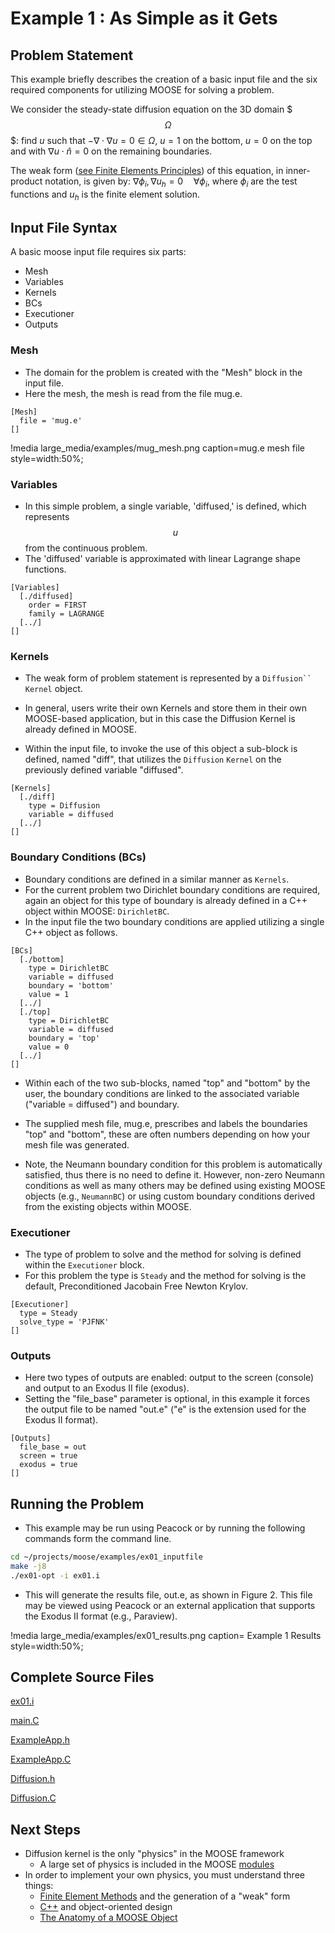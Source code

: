 # Example 1 : As Simple as it Gets

[](---)

## Problem Statement

 This example briefly describes the creation of a basic input file and the six required components for utilizing MOOSE for solving a problem.

 We consider the steady-state diffusion equation on the 3D domain $$$\Omega$$$: find $u$ such that $-\nabla \cdot \nabla u = 0 \in \Omega$, 
$u = 1$ on the bottom, $u = 0$ on the top and with $\nabla u \cdot \hat{n} = 0$ on the remaining boundaries.

 The weak form ([see Finite Elements Principles](http://mooseframework.org/moose/finite_element_concepts/fem_principles.html#853e90fc-2896-4cf3-8032-ec2f3406e1a4)) of this equation, in inner-product notation, is given by: $\nabla \phi_i, \nabla u_h = 0 \quad \forall  \phi_i$,
where $\phi_i$ are the test functions and $u_h$ is the finite element solution.

[](---)

## Input File Syntax

A basic moose input file requires six parts:
-  Mesh
-  Variables
-  Kernels
-  BCs
-  Executioner
-  Outputs


[](---)

### Mesh

- The domain for the problem is created with the "Mesh" block in the input file. 
- Here the mesh, the mesh is read from the file mug.e.


```text
[Mesh]
  file = 'mug.e'
[]
```

!media large_media/examples/mug_mesh.png
       caption=mug.e mesh file
       style=width:50%;


[](---)

### Variables

- In this simple problem, a single variable, 'diffused,' is defined, which represents $$u$$ from the continuous problem. 
- The 'diffused' variable is approximated with linear Lagrange shape functions.

```text
[Variables]
  [./diffused]
    order = FIRST
    family = LAGRANGE
  [../]
[]
```


[](---)

### Kernels

- The weak form of problem statement is represented by a `Diffusion`` Kernel` object.  
- In general, users write their own Kernels and store them in their own MOOSE-based application, but in this case the Diffusion Kernel is already defined in MOOSE.

- Within the input file, to invoke the use of this object a sub-block is defined, named "diff", that utilizes the `Diffusion` `Kernel` on the previously defined variable "diffused".

```text
[Kernels]
  [./diff]
    type = Diffusion
    variable = diffused
  [../]
[]
```

[](---)

### Boundary Conditions (BCs)

- Boundary conditions are defined in a similar manner as `Kernels`. 
- For the current problem two Dirichlet boundary conditions are required, again an object for this type of boundary is already defined in a C++ object within MOOSE: `DirichletBC`. 
- In the input file the two boundary conditions are applied utilizing a single C++ object as follows.

```text
[BCs]
  [./bottom]
    type = DirichletBC
    variable = diffused
    boundary = 'bottom'
    value = 1
  [../]
  [./top]
    type = DirichletBC
    variable = diffused
    boundary = 'top'
    value = 0
  [../]
[]
```

- Within each of the two sub-blocks, named "top" and "bottom" by the user, the boundary conditions are linked to the associated variable ("variable = diffused") and boundary. 
- The supplied mesh file, mug.e, prescribes and labels the boundaries "top" and "bottom", these are often numbers depending on how your mesh file was generated.

- Note, the Neumann boundary condition for this problem is automatically satisfied, thus there is no need to define it. However, non-zero Neumann conditions as well as many others may be defined using existing MOOSE objects (e.g., `NeumannBC`) or using custom boundary conditions derived from the existing objects within MOOSE.

[](---)

### Executioner

- The type of problem to solve and the method for solving is defined within the `Executioner` block. 
- For this problem the type is `Steady` and the method for solving is the default, Preconditioned Jacobain Free Newton Krylov.

```text
[Executioner]
  type = Steady
  solve_type = 'PJFNK'
[]
```

[](---)

### Outputs

- Here two types of outputs are enabled: output to the screen (console) and output to an Exodus II file (exodus). 
- Setting the "file_base" parameter is optional, in this example it forces the output file to be named "out.e" ("e" is the extension used for the Exodus II format).

```text
[Outputs]
  file_base = out
  screen = true
  exodus = true
[]
```

[](---)

## Running the Problem

- This example may be run using Peacock or by running the following commands form the command line.


```bash
cd ~/projects/moose/examples/ex01_inputfile
make -j8
./ex01-opt -i ex01.i
```

- This will generate the results file, out.e, as shown in Figure 2. This file may be viewed using Peacock or an external application that supports the Exodus II format (e.g., Paraview).

!media large_media/examples/ex01_results.png
       caption= Example 1 Results
       style=width:50%;


[](---)

## Complete Source Files

[ex01.i](https://github.com/idaholab/moose/blob/devel/examples/ex01_inputfile/ex01.i)

[main.C](https://github.com/idaholab/moose/blob/devel/examples/ex01_inputfile/src/main.C)

[ExampleApp.h](https://github.com/idaholab/moose/blob/devel/examples/ex01_inputfile/include/base/ExampleApp.h)

[ExampleApp.C](https://github.com/idaholab/moose/blob/devel/examples/ex01_inputfile/src/base/ExampleApp.C)

[Diffusion.h](https://github.com/idaholab/moose/blob/devel/framework/include/kernels/Diffusion.h)


[Diffusion.C](https://github.com/idaholab/moose/blob/devel/framework/src/kernels/Diffusion.C)


[](---)

## Next Steps

- Diffusion kernel is the only "physics" in the MOOSE framework
    * A large set of physics is included in the MOOSE [modules](http://mooseframework.org/wiki/PhysicsModules/)
- In order to implement your own physics, you must understand three things:
    * [Finite Element Methods](http://mooseframework.org/wiki/MooseTraining/FEM/) and the generation of a "weak" form
    * [C++](http://mooseframework.org/wiki/MooseTraining/CPP/) and object-oriented design
    * [The Anatomy of a MOOSE Object](http://mooseframework.org/wiki/MooseTraining/MooseObject/)

